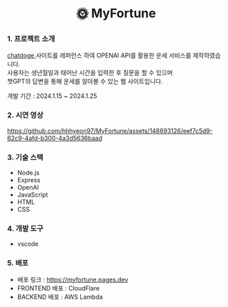 # <p align="center">🌞 MyFortune</p>



### 1. 프로젝트 소개
[chatdoge ](https://fortunedoge.chat/) 사이트를 레퍼런스 하여 OPENAI API를 활용한 운세 서비스를 제작하였습니다.<BR>
사용자는 생년월일과 태어난 시간을 입력한 후 질문을 할 수 있으며 <BR>
챗GPT의 답변을 통해 운세를 알아볼 수 있는 웹 사이트입니다.

개발 기간 : 2024.1.15 ~ 2024.1.25

### 2. 시연 영상

https://github.com/hhhyeon97/MyFortune/assets/148893126/eef7c5d9-62c9-4afd-b300-4a3d5636baad


### 3. 기술 스택
- Node.js
- Express
- OpenAI
- JavaScript
- HTML
- CSS

### 4. 개발 도구
- vscode 

### 5. 배포
- 배포 링크 : https://myfortune.pages.dev<BR>
- FRONTEND 배포 : CloudFlare<BR>
- BACKEND 배포 : AWS Lambda<BR>




